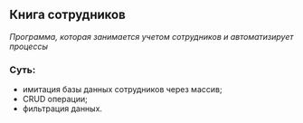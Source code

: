 ## Книга сотрудников
*Программа, которая занимается учетом сотрудников и автоматизирует процессы*

### Суть:
- имитация базы данных сотрудников через массив;
- CRUD операции;
- фильтрация данных.
